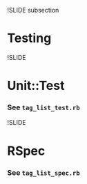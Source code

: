 !SLIDE subsection
# Testing


!SLIDE
# Unit::Test

### See `tag_list_test.rb`


!SLIDE
# RSpec

### See `tag_list_spec.rb`
